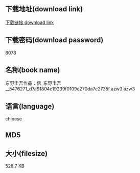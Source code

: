 ## 下载地址(download link)
[下载链接 download link](https://tutu365.netlify.app/?s=%E4%B8%9C%E9%87%8E%E5%9C%AD%E5%90%BE%E4%BD%9C%E5%93%81%EF%BC%9A%E4%BF%A1_%E4%B8%9C%E9%87%8E%E5%9C%AD%E5%90%BE__5476271_d7a91804c19239f0109c270da7e2735f.azw3)

## 下载密码(download password)
8078

## 名称(book name)
东野圭吾作品：信_东野圭吾__5476271_d7a91804c19239f0109c270da7e2735f.azw3.azw3

## 语言(language)
chinese

## MD5


## 大小(filesize)
528.7 KB
